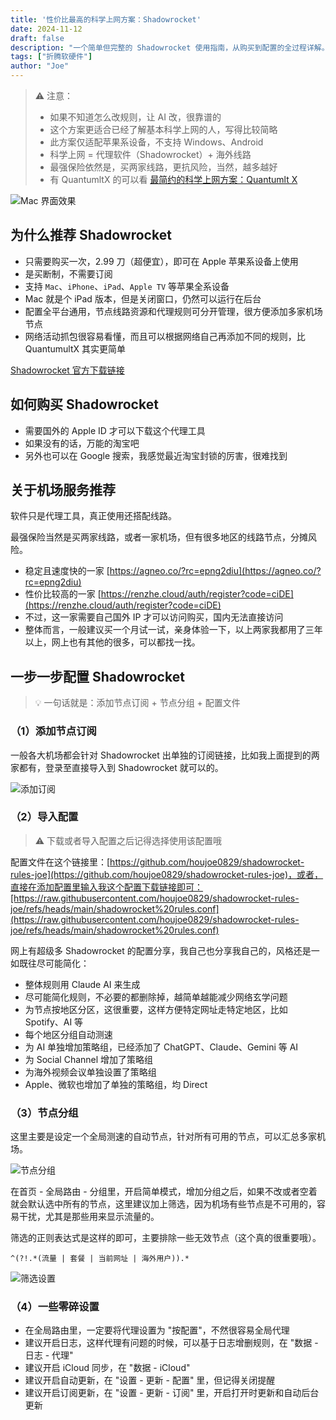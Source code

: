 ```yaml
---
title: '性价比最高的科学上网方案：Shadowrocket'
date: 2024-11-12
draft: false
description: "一个简单但完整的 Shadowrocket 使用指南，从购买到配置的全过程详解。"
tags: ["折腾软硬件"]
author: "Joe"
---
```



> ⚠️ 注意：
> - 如果不知道怎么改规则，让 AI 改，很靠谱的
> - 这个方案更适合已经了解基本科学上网的人，写得比较简略
> - 此方案仅适配苹果系设备，不支持 Windows、Android
> - 科学上网 = 代理软件（Shadowrocket）+ 海外线路
> - 最强保险依然是，买两家线路，更抗风险，当然，越多越好
> - 有 QuantumltX 的可以看 [最简约的科学上网方案：Quantumlt X](/posts/quantumult-x-guide)

![Mac 界面效果](/images/posts/shadowrocket-guide/image1.webp)

## 为什么推荐 Shadowrocket

- 只需要购买一次，2.99 刀（超便宜），即可在 Apple 苹果系设备上使用
- 是买断制，不需要订阅
- 支持 `Mac`、`iPhone`、`iPad`、`Apple TV` 等苹果全系设备
- Mac 就是个 iPad 版本，但是关闭窗口，仍然可以运行在后台
- 配置全平台通用，节点线路资源和代理规则可分开管理，很方便添加多家机场节点
- 网络活动抓包很容易看懂，而且可以根据网络自己再添加不同的规则，比 QuantumultX 其实更简单

[‎Shadowrocket 官方下载链接](https://apps.apple.com/hk/app/shadowrocket/id932747118)

## 如何购买 Shadowrocket

- 需要国外的 Apple ID 才可以下载这个代理工具
- 如果没有的话，万能的淘宝吧
- 另外也可以在 Google 搜索，我感觉最近淘宝封锁的厉害，很难找到

## 关于机场服务推荐

软件只是代理工具，真正使用还搭配线路。

最强保险当然是买两家线路，或者一家机场，但有很多地区的线路节点，分摊风险。

- 稳定且速度快的一家 [https://agneo.co/?rc=epng2diu](https://agneo.co/?rc=epng2diu)
- 性价比较高的一家 [https://renzhe.cloud/auth/register?code=ciDE](https://renzhe.cloud/auth/register?code=ciDE)
- 不过，这一家需要自己国外 IP 才可以访问购买，国内无法直接访问
- 整体而言，一般建议买一个月试一试，亲身体验一下，以上两家我都用了三年以上，网上也有其他的很多，可以都找一找。

## 一步一步配置 Shadowrocket

> 💡 一句话就是：添加节点订阅 + 节点分组 + 配置文件

### （1）添加节点订阅

一般各大机场都会针对 Shadowrocket 出单独的订阅链接，比如我上面提到的两家都有，登录至直接导入到 Shadowrocket 就可以的。

![添加订阅](/images/posts/shadowrocket-guide/image2.webp)

### （2）导入配置

> ⚠️ 下载或者导入配置之后记得选择使用该配置哦

配置文件在这个链接里：[https://github.com/houjoe0829/shadowrocket-rules-joe](https://github.com/houjoe0829/shadowrocket-rules-joe)，或者，直接在添加配置里输入我这个配置下载链接即可：[https://raw.githubusercontent.com/houjoe0829/shadowrocket-rules-joe/refs/heads/main/shadowrocket%20rules.conf](https://raw.githubusercontent.com/houjoe0829/shadowrocket-rules-joe/refs/heads/main/shadowrocket%20rules.conf)

网上有超级多 Shadowrocket 的配置分享，我自己也分享我自己的，风格还是一如既往尽可能简化：

- 整体规则用 Claude AI 来生成
- 尽可能简化规则，不必要的都删除掉，越简单越能减少网络玄学问题
- 为节点按地区分区，这很重要，这样方便特定网址走特定地区，比如 Spotify、AI 等
- 每个地区分组自动测速
- 为 AI 单独增加策略组，已经添加了 ChatGPT、Claude、Gemini 等 AI
- 为 Social Channel 增加了策略组
- 为海外视频会议单独设置了策略组
- Apple、微软也增加了单独的策略组，均 Direct

### （3）节点分组

这里主要是设定一个全局测速的自动节点，针对所有可用的节点，可以汇总多家机场。

![节点分组](/images/posts/shadowrocket-guide/image3.webp)

在首页 - 全局路由 - 分组里，开启简单模式，增加分组之后，如果不改或者空着就会默认选中所有的节点，这里建议加上筛选，因为机场有些节点是不可用的，容易干扰，尤其是那些用来显示流量的。

筛选的正则表达式是这样的即可，主要排除一些无效节点（这个真的很重要哦）。

```plaintext
^(?!.*(流量 | 套餐 | 当前网址 | 海外用户)).*
```

![筛选设置](/images/posts/shadowrocket-guide/image4.webp)

### （4）一些零碎设置

- 在全局路由里，一定要将代理设置为 "按配置"，不然很容易全局代理
- 建议开启日志，这样代理有问题的时候，可以基于日志增删规则，在 "数据 - 日志 - 代理"
- 建议开启 iCloud 同步，在 "数据 - iCloud"
- 建议开启自动更新，在 "设置 - 更新 - 配置" 里，但记得关闭提醒
- 建议开启订阅更新，在 "设置 - 更新 - 订阅" 里，开启打开时更新和自动后台更新